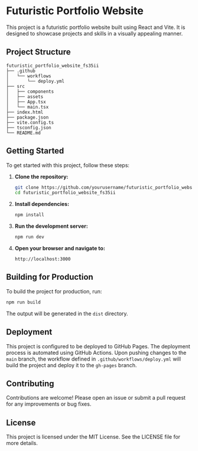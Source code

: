 # Futuristic Portfolio Website

This project is a futuristic portfolio website built using React and Vite. It is designed to showcase projects and skills in a visually appealing manner.

## Project Structure

```
futuristic_portfolio_website_fs35ii
├── .github
│   └── workflows
│       └── deploy.yml
├── src
│   ├── components
│   ├── assets
│   ├── App.tsx
│   └── main.tsx
├── index.html
├── package.json
├── vite.config.ts
├── tsconfig.json
└── README.md
```

## Getting Started

To get started with this project, follow these steps:

1. **Clone the repository:**
   ```bash
   git clone https://github.com/yourusername/futuristic_portfolio_website_fs35ii.git
   cd futuristic_portfolio_website_fs35ii
   ```

2. **Install dependencies:**
   ```bash
   npm install
   ```

3. **Run the development server:**
   ```bash
   npm run dev
   ```

4. **Open your browser and navigate to:**
   ```
   http://localhost:3000
   ```

## Building for Production

To build the project for production, run:

```bash
npm run build
```

The output will be generated in the `dist` directory.

## Deployment

This project is configured to be deployed to GitHub Pages. The deployment process is automated using GitHub Actions. Upon pushing changes to the `main` branch, the workflow defined in `.github/workflows/deploy.yml` will build the project and deploy it to the `gh-pages` branch.

## Contributing

Contributions are welcome! Please open an issue or submit a pull request for any improvements or bug fixes.

## License

This project is licensed under the MIT License. See the LICENSE file for more details.